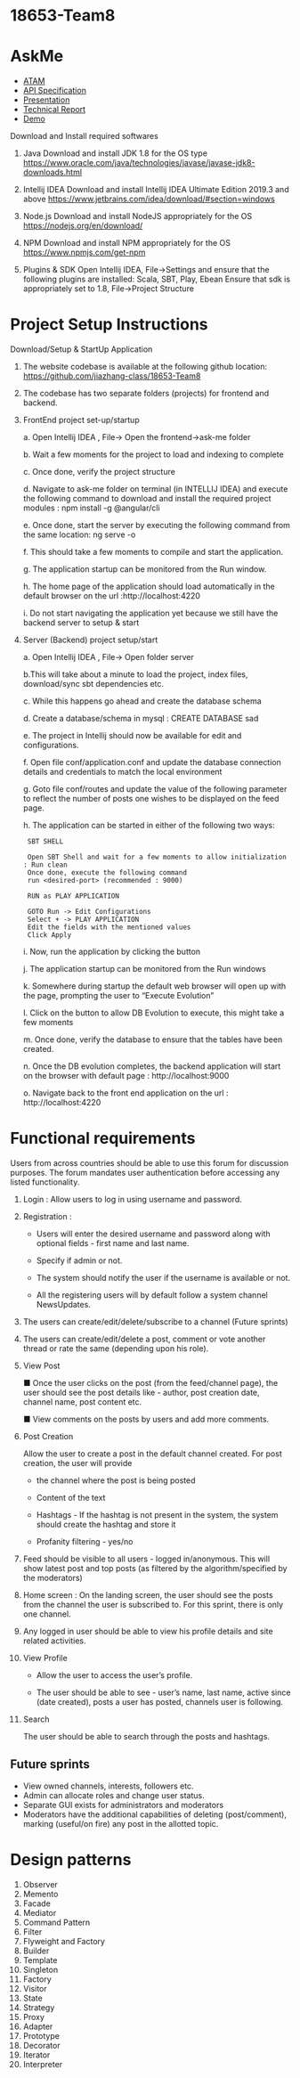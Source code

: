 # 18653-Team8
# AskMe
* [ATAM](https://drive.google.com/open?id=1DBdHQdeko5G_63ZAR2x4Ot52fxxOgNLxWEsyBYzU8Ng)
* [API Specification](https://drive.google.com/open?id=1pTtn7knjzpbAbVUFs--CvBJJm4JUCDqP)
* [Presentation](https://docs.google.com/presentation/d/1OB11XLYbHpguU86Wi2dSGxQHJVX4Hom1ztu2It_JHHc/edit?usp=sharing)
* [Technical Report](https://docs.google.com/document/d/1CY5ff58fd1YAvk0MfOX8j7TPSRhy6CoGH971ckDpklo/edit?usp=sharing)
* [Demo](https://www.youtube.com/watch?v=VvmQ9yZr9HQ)



Download and Install required softwares
1. Java
  Download and install JDK 1.8 for the OS type
  https://www.oracle.com/java/technologies/javase/javase-jdk8-downloads.html
  
2. Intellij IDEA
  Download and install Intellij IDEA Ultimate Edition 2019.3 and above
  https://www.jetbrains.com/idea/download/#section=windows
  
3. Node.js
  Download and install NodeJS appropriately for the OS
  https://nodejs.org/en/download/
  
4. NPM
  Download and install NPM appropriately for the OS
  https://www.npmjs.com/get-npm
  
5. Plugins & SDK 
  Open Intellij IDEA, File->Settings and ensure that the following plugins are installed:
  Scala, SBT, Play, Ebean
  Ensure that sdk is appropriately set to 1.8, File->Project Structure


# Project Setup Instructions

Download/Setup & StartUp Application
1. The website codebase is available at the following github location:
  https://github.com/jiazhang-class/18653-Team8
  
2. The codebase has two separate folders (projects) for frontend and backend.

3. FrontEnd project set-up/startup

    a. Open Intellij IDEA , File-> Open the frontend->ask-me folder
    
    b. Wait a few moments for the project to load and indexing to complete
    
    c. Once done, verify the project structure
    
    d. Navigate to ask-me folder on terminal (in INTELLIJ IDEA) and execute the following command to download and install the required
    project modules : npm install -g @angular/cli
    
    e. Once done, start the server by executing the following command from the same location: ng serve -o
    
    f. This should take a few moments to compile and start the application. 
    
    g. The application startup can be monitored from the Run window.
    
    h. The home page of the application should load automatically in the default browser on the url :http://localhost:4220
    
    i. Do not start navigating the application yet because we still have the backend server to setup & start

4. Server (Backend) project setup/start

    a. Open Intellij IDEA , File-> Open folder server
    
    b.This will take about a minute to load the project, index files, download/sync sbt dependencies etc. 
    
    c. While this happens go ahead and create the database schema
    
    d. Create a database/schema in mysql : CREATE DATABASE sad
    
    e. The project in Intellij should now be available for edit and configurations.
    
    f. Open file conf/application.conf and update the database connection details and credentials to match the local environment
    
    g. Goto file conf/routes and update the value of the following parameter to reflect the number of posts one wishes to be displayed
    on the feed page.
    
    h. The application can be started in either of the following two ways:
    
		SBT SHELL 

		Open SBT Shell and wait for a few moments to allow initialization : Run clean
		Once done, execute the following command
		run <desired-port> (recommended : 9000)

		RUN as PLAY APPLICATION

		GOTO Run -> Edit Configurations
		Select + -> PLAY APPLICATION
		Edit the fields with the mentioned values
		Click Apply
    i. Now, run the application by clicking the button
    
    j. The application startup can be monitored from the Run windows 
    
    k. Somewhere during startup the default web browser will open up with the page, prompting the user to “Execute Evolution”
    
    l. Click on the button to allow DB Evolution to execute, this might take a few moments
    
    m. Once done, verify the database to ensure that the tables have been created.
    
    n. Once the DB evolution completes, the backend application will start on the browser with default page : http://localhost:9000
    
    o. Navigate back to the front end application on the url : http://localhost:4220
                     


# Functional requirements
Users from across countries should be able to use this forum for discussion purposes. The forum mandates user authentication before accessing any listed functionality.

1. Login : 
      Allow users to log in using username and password.
      
2. Registration : 
  
    * Users will enter the desired username and password along with optional fields - first name and last name. 
    
    * Specify if admin or not. 
    
    * The system should notify the user if the username is available or not. 
    
    * All the registering users will by default follow a system channel NewsUpdates.
    
    
3. The users can create/edit/delete/subscribe to a channel (Future sprints)
  
4.	The users can create/edit/delete a post, comment or vote another thread or rate the same (depending upon his role).
  
5. View Post
  
    ■	Once the user clicks on the post (from the feed/channel page), the user should see the post details like - author, post creation    date, channel name, post content etc.
    
    ■	View comments on the posts by users and add more comments.
    
6. Post Creation
  
    Allow the user to create a post in the default channel created. 
    For post creation, the user will provide 
    
    * the channel where the post is being posted
    
    * Content of the text
    
    * Hashtags - If the hashtag is not present in the system, the system should create the hashtag and store it
    
    * Profanity filtering - yes/no
    
7.	Feed should be visible to all users - logged in/anonymous. This will show latest post and top posts (as filtered by the algorithm/specified by the moderators)

8. Home screen : 
    On the landing screen, the user should see the posts from the channel the user is subscribed to. For this sprint, there is only one channel. 
  
9.	Any logged in user should be able to view his profile details and site related activities.

10. View Profile

    *	Allow the user to access the user’s profile. 
        
    *	The user should be able to see - user’s name, last name, active since (date created), posts a user has posted, channels user is   following.

11.	Search

      The user should be able to search through the posts and hashtags.

## Future sprints

*	View owned channels, interests, followers etc.    
*	Admin can allocate roles and change user status.
*	Separate GUI exists for administrators and moderators
*	Moderators have the additional capabilities of deleting (post/comment), marking (useful/on fire) any post in the allotted topic. 

      
# Design patterns
1.	Observer
2.	Memento
3.	Facade
4.	Mediator
5.	Command Pattern
6.	Filter
7.	Flyweight and Factory
8.	Builder
9.	Template
10.	Singleton
11.	Factory
12.	Visitor
13. State
14. Strategy
15.	Proxy
16.	Adapter
17.	Prototype
18.	Decorator
19.	Iterator
20.	Interpreter
